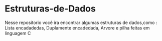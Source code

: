 # Estruturas-de-Dados
Nesse repositorio você ira encontrar algumas estruturas de dados,como : Lista encadadedas, Duplamente encadedada, Arvore e pilha feitas em linguagem C
